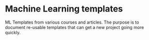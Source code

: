 # Machine Learning templates



 ML Templates from various courses and articles.  The purpose is to document re-usable templates that can get a new project going more quickly.
